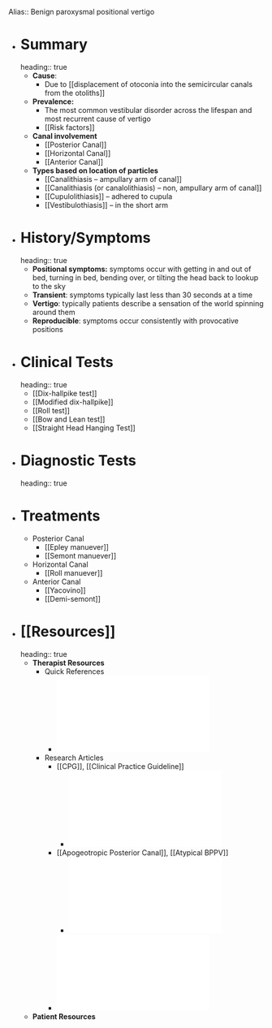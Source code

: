 Alias:: Benign paroxysmal positional vertigo

- # Summary
  heading:: true
	- **Cause**:
		- Due to [[displacement of otoconia into the semicircular canals from the otoliths]]
	- **Prevalence:**
		- The most common vestibular disorder across the lifespan and most recurrent cause of vertigo
		- [[Risk factors]]
	- **Canal involvement**
		- [[Posterior Canal]]
		- [[Horizontal Canal]]
		- [[Anterior Canal]]
	- **Types based on location of particles**
		- [[Canalithiasis – ampullary arm of canal]]
		- [[Canalithiasis (or canalolithiasis) – non, ampullary arm of canal]]
		- [[Cupulolithiasis]] – adhered to cupula
		- [[Vestibulothiasis]] – in the short arm
- # History/Symptoms
  heading:: true
	- **Positional symptoms:** symptoms occur with getting in and out of bed, turning in bed, bending over, or tilting the head back to lookup to the sky
	- **Transient**: symptoms typically last less than 30 seconds at a time
	- **Vertigo**: typically patients describe a sensation of the world spinning around them
	- **Reproducible**: symptoms occur consistently with provocative positions
- # Clinical Tests
  heading:: true
	- [[Dix-hallpike test]]
	- [[Modified dix-hallpike]]
	- [[Roll test]]
	- [[Bow and Lean test]]
	- [[Straight Head Hanging Test]]
- # Diagnostic Tests
  heading:: true
- # Treatments
	- Posterior Canal
		- [[Epley manuever]]
		- [[Semont manuever]]
	- Horizontal Canal
		- [[Roll manuever]]
	- Anterior Canal
		- [[Yacovino]]
		- [[Demi-semont]]
- # [[Resources]]
  heading:: true
	- **Therapist Resources**
		- Quick References
			- ![BPPV Color Quick Reference Guide .pdf](../assets/BPPV_Color_Quick_Reference_Guide_1639699021390_0.pdf)
		- Research Articles
			- [[CPG]], [[Clinical Practice Guideline]]
				- ![BPPV Practice Guidelines_Bhattacharyya_2017.pdf](../assets/BPPV_Practice_Guidelines_AAO-HNS.2017_1639699140635_0.pdf)
			- [[Apogeotropic Posterior Canal]], [[Atypical BPPV]]
				- ![Apogeotropic Posterior Semicircular Canal Benign Paroxysmal Positional Vertigo_Vannucchi_2015.pdf](../assets/AC_and_ageo-PC_1639699150229_0.pdf)
			- ![Anterior Canal-Apogeo PC.pdf](../assets/Anterior_Canal-Apogeo_PC_1639699159441_0.pdf)
	- **Patient Resources**